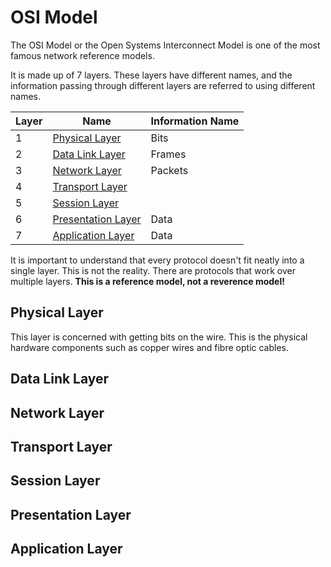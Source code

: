 # OSI Model

The OSI Model or the Open Systems Interconnect Model is one of the most famous network reference models.

It is made up of 7 layers. These layers have different names, and the information passing through different layers are referred to using different names.

| Layer |                   Name                      | Information Name |
|-------|---------------------------------------------|------------------|
|   1   | [Physical Layer](#Physical%20Layer)         | Bits             |
|   2   | [Data Link Layer](#Data%20Link%20Layer)     | Frames           |
|   3   | [Network Layer](#Network%20Layer)           | Packets          |
|   4   | [Transport Layer](#Transport%20Layer)       | |
|   5   | [Session Layer](#Session%20Layer)           | |
|   6   | [Presentation Layer](#Presentation%20Layer) | Data             |
|   7   | [Application Layer](#Application%20Layer)   | Data             |

It is important to understand that every protocol doesn't fit neatly into a single layer. This is not the reality. There are protocols that work over multiple layers. **This is a reference model, not a reverence model!**

## Physical Layer

This layer is concerned with getting bits on the wire. This is the physical hardware components such as copper wires and fibre optic cables.


## Data Link Layer

## Network Layer

## Transport Layer

## Session Layer

## Presentation Layer

## Application Layer